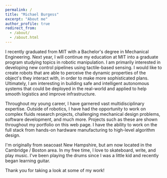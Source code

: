 ```yaml
---
permalink: /
title: "Michael Burgess"
excerpt: "About me"
author_profile: true
redirect_from: 
  - /about/
  - /about.html
---
```


I recently graduated from MIT with a Bachelor's degree in Mechanical Engineering. Next year, I will continue my education at MIT into a graduate program studying topics in robotic manipulation. I am primarily interested in developing new control pipelines using tactile-based sensing. I would like to create robots that are able to perceive the dynamic properties of the object's they interact with, in order to make more sophisticated plans. Ultimately, I am interesting in building safe and intelligent autonomous systems that could be deployed in the real-world and applied to help smooth logistics and improve infrastructure.

Throughout my young career, I have garnered vast multidisciplinary expertise. Outside of robotics, I have had the opportunity to work on complex fluids research projects, challenging mechanical design problems, software development, and much more. Projects such as these are shown throughout my portfolio on this web page. I have the ability to work on the full stack from hands-on hardware manufacturing to high-level algorithm design.

I'm originally from seacoast New Hampshire, but am now located in the Cambridge / Boston area. In my free time, I love to skateboard, write, and play music. I've been playing the drums since I was a little kid and recently began learning guitar.

Thank you for taking a look at some of my work!